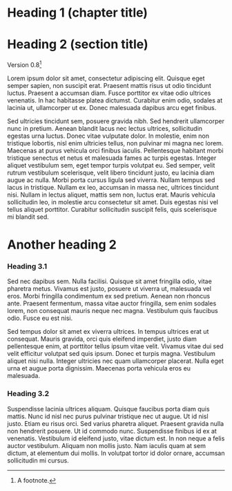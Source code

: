 # Heading 1 (chapter title)

# Heading 2 (section title)

Version 0.8[^footnote-ref-1]

Lorem ipsum dolor sit amet, consectetur adipiscing elit. Quisque eget semper sapien, non suscipit erat. Praesent mattis risus ut odio tincidunt luctus. Praesent a accumsan diam. Fusce porttitor ex vitae odio ultrices venenatis. In hac habitasse platea dictumst. Curabitur enim odio, sodales at lacinia ut, ullamcorper ut ex. Donec malesuada dapibus arcu eget finibus.

Sed ultricies tincidunt sem, posuere gravida nibh. Sed hendrerit ullamcorper nunc in pretium. Aenean blandit lacus nec lectus ultrices, sollicitudin egestas urna luctus. Donec vitae vulputate dolor. In molestie, enim non tristique lobortis, nisl enim ultricies tellus, non pulvinar mi magna nec lorem. Maecenas at purus vehicula orci finibus iaculis. Pellentesque habitant morbi tristique senectus et netus et malesuada fames ac turpis egestas. Integer aliquet vestibulum sem, eget tempor turpis volutpat eu. Sed semper, velit rutrum vestibulum scelerisque, velit libero tincidunt justo, eu lacinia diam augue ac nulla. Morbi porta cursus ligula sed viverra. Nullam tempus sed lacus in tristique. Nullam ex leo, accumsan in massa nec, ultrices tincidunt nisi. Nullam in lectus aliquet, mattis sem non, luctus erat. Mauris vehicula sollicitudin leo, in molestie arcu consectetur sit amet. Duis egestas nisi vel tellus aliquet porttitor. Curabitur sollicitudin suscipit felis, quis scelerisque mi blandit sed.

# Another heading 2

### Heading 3.1

Sed nec dapibus sem. Nulla facilisi. Quisque sit amet fringilla odio, vitae pharetra metus. Vivamus est justo, posuere ut viverra ut, malesuada vel eros. Morbi fringilla condimentum ex sed pretium. Aenean non rhoncus ante. Praesent fermentum, massa vitae auctor fringilla, sem enim sodales lorem, non consequat mauris neque nec magna. Vestibulum quis faucibus odio. Fusce eu est nisi.

Sed tempus dolor sit amet ex viverra ultrices. In tempus ultrices erat ut consequat. Mauris gravida, orci quis eleifend imperdiet, justo diam pellentesque enim, at porttitor tellus ipsum vitae velit. Vivamus vitae dui sed velit efficitur volutpat sed quis ipsum. Donec et turpis magna. Vestibulum aliquet nisi nulla. Integer ultricies nec quam ullamcorper placerat. Nulla eget urna et augue porta dignissim. Maecenas porta vehicula eros eu malesuada.

### Heading 3.2

Suspendisse lacinia ultrices aliquam. Quisque faucibus porta diam quis mattis. Nunc id nisl nec purus pulvinar tristique nec ut augue. Ut id nisl justo. Etiam eu risus orci. Sed varius pharetra aliquet. Praesent gravida nulla non hendrerit posuere. Ut id commodo nunc. Suspendisse finibus id ex at venenatis. Vestibulum id eleifend justo, vitae dictum est. In non neque a felis auctor vestibulum. Aliquam non mollis justo. Nam iaculis quam at sem dictum, at elementum dui mollis. In volutpat tortor id dolor ornare, accumsan sollicitudin mi cursus.

[^footnote-ref-1]: A footnote.
